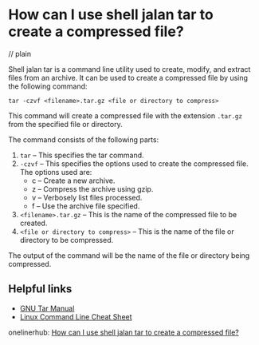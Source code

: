 # How can I use shell jalan tar to create a compressed file?
// plain

Shell jalan tar is a command line utility used to create, modify, and extract files from an archive. It can be used to create a compressed file by using the following command:

```
tar -czvf <filename>.tar.gz <file or directory to compress>
```

This command will create a compressed file with the extension `.tar.gz` from the specified file or directory.

The command consists of the following parts:

1. `tar` – This specifies the tar command.
2. `-czvf` – This specifies the options used to create the compressed file. The options used are:
    - c – Create a new archive.
    - z – Compress the archive using gzip.
    - v – Verbosely list files processed.
    - f – Use the archive file specified.
3. `<filename>.tar.gz` – This is the name of the compressed file to be created.
4. `<file or directory to compress>` – This is the name of the file or directory to be compressed.

The output of the command will be the name of the file or directory being compressed.

## Helpful links
- [GNU Tar Manual](https://www.gnu.org/software/tar/manual/html_node/tar_45.html)
- [Linux Command Line Cheat Sheet](https://www.linuxtrainingacademy.com/linux-command-line-cheat-sheet/)

onelinerhub: [How can I use shell jalan tar to create a compressed file?](https://onelinerhub.com/cli-tar/how-can-i-use-shell-jalan-tar-to-create-a-compressed-file)